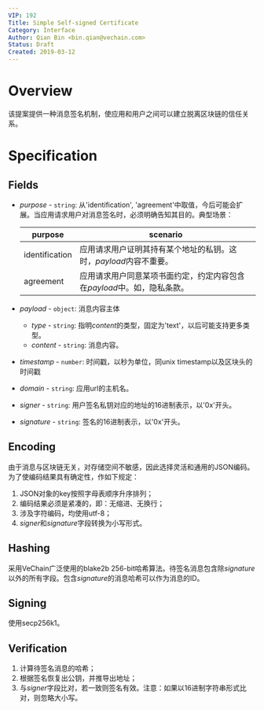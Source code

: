 ```yaml
---
VIP: 192
Title: Simple Self-signed Certificate
Category: Interface
Author: Qian Bin <bin.qian@vechain.com>
Status: Draft
Created: 2019-03-12
---
```


# Overview


该提案提供一种消息签名机制，使应用和用户之间可以建立脱离区块链的信任关系。


# Specification


## Fields

* *purpose* - `string`: 从'identification', 'agreement'中取值，今后可能会扩展。当应用请求用户对消息签名时，必须明确告知其目的。典型场景：
    
    | purpose | scenario |
    | --- | --- |
    | identification | 应用请求用户证明其持有某个地址的私钥。这时，*payload*内容不重要。 |
    | agreement | 应用请求用户同意某项书面约定，约定内容包含在*payload*中。如，隐私条款。 |

    

* *payload* - `object`: 消息内容主体
    
    * *type* - `string`: 指明*content*的类型，固定为'text'，以后可能支持更多类型。
    * *content* - `string`: 消息内容。

* *timestamp* - `number`: 时间戳，以秒为单位，同unix timestamp以及区块头的时间戳
* *domain* - `string`: 应用url的主机名。
* *signer* - `string`: 用户签名私钥对应的地址的16进制表示，以'0x'开头。
* *signature* - `string`: 签名的16进制表示，以'0x'开头。

## Encoding

由于消息与区块链无关，对存储空间不敏感，因此选择灵活和通用的JSON编码。为了使编码结果具有确定性，作如下规定：

1. JSON对象的key按照字母表顺序升序排列；
2. 编码结果必须是紧凑的，即：无缩进、无换行；
3. 涉及字符编码，均使用utf-8；
4. *signer*和*signature*字段转换为小写形式。


## Hashing

采用VeChain广泛使用的blake2b 256-bit哈希算法。待签名消息包含除*signature*以外的所有字段。包含*signature*的消息哈希可以作为消息的ID。

## Signing

使用secp256k1。


## Verification

1. 计算待签名消息的哈希；
2. 根据签名恢复出公钥，并推导出地址；
3. 与*signer*字段比对，若一致则签名有效。注意：如果以16进制字符串形式比对，则忽略大小写。

